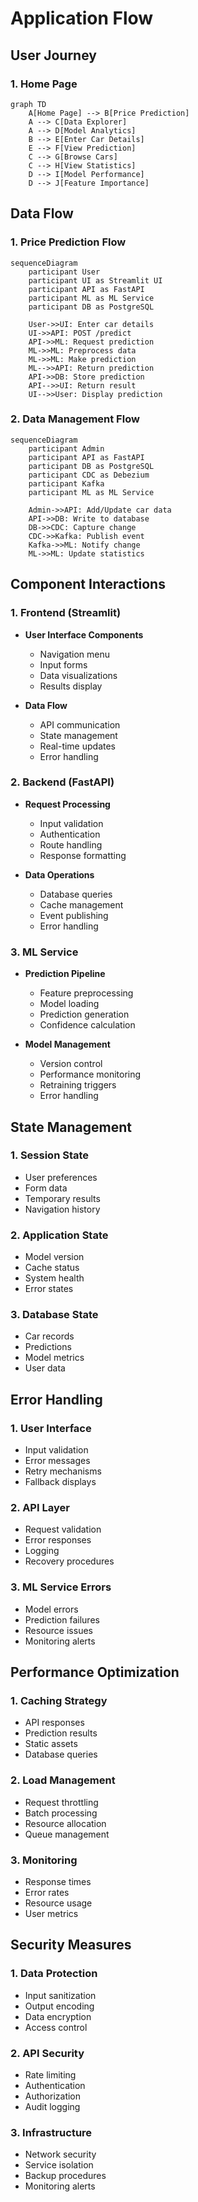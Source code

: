 # Application Flow

## User Journey

### 1. Home Page

```mermaid
graph TD
    A[Home Page] --> B[Price Prediction]
    A --> C[Data Explorer]
    A --> D[Model Analytics]
    B --> E[Enter Car Details]
    E --> F[View Prediction]
    C --> G[Browse Cars]
    C --> H[View Statistics]
    D --> I[Model Performance]
    D --> J[Feature Importance]
```

## Data Flow

### 1. Price Prediction Flow

```mermaid
sequenceDiagram
    participant User
    participant UI as Streamlit UI
    participant API as FastAPI
    participant ML as ML Service
    participant DB as PostgreSQL
    
    User->>UI: Enter car details
    UI->>API: POST /predict
    API->>ML: Request prediction
    ML->>ML: Preprocess data
    ML->>ML: Make prediction
    ML-->>API: Return prediction
    API->>DB: Store prediction
    API-->>UI: Return result
    UI-->>User: Display prediction
```

### 2. Data Management Flow

```mermaid
sequenceDiagram
    participant Admin
    participant API as FastAPI
    participant DB as PostgreSQL
    participant CDC as Debezium
    participant Kafka
    participant ML as ML Service
    
    Admin->>API: Add/Update car data
    API->>DB: Write to database
    DB->>CDC: Capture change
    CDC->>Kafka: Publish event
    Kafka->>ML: Notify change
    ML->>ML: Update statistics
```

## Component Interactions

### 1. Frontend (Streamlit)

- **User Interface Components**
  - Navigation menu
  - Input forms
  - Data visualizations
  - Results display

- **Data Flow**
  - API communication
  - State management
  - Real-time updates
  - Error handling

### 2. Backend (FastAPI)

- **Request Processing**
  - Input validation
  - Authentication
  - Route handling
  - Response formatting

- **Data Operations**
  - Database queries
  - Cache management
  - Event publishing
  - Error handling

### 3. ML Service

- **Prediction Pipeline**
  - Feature preprocessing
  - Model loading
  - Prediction generation
  - Confidence calculation

- **Model Management**
  - Version control
  - Performance monitoring
  - Retraining triggers
  - Error handling

## State Management

### 1. Session State

- User preferences
- Form data
- Temporary results
- Navigation history

### 2. Application State

- Model version
- Cache status
- System health
- Error states

### 3. Database State

- Car records
- Predictions
- Model metrics
- User data

## Error Handling

### 1. User Interface

- Input validation
- Error messages
- Retry mechanisms
- Fallback displays

### 2. API Layer

- Request validation
- Error responses
- Logging
- Recovery procedures

### 3. ML Service Errors

- Model errors
- Prediction failures
- Resource issues
- Monitoring alerts

## Performance Optimization

### 1. Caching Strategy

- API responses
- Prediction results
- Static assets
- Database queries

### 2. Load Management

- Request throttling
- Batch processing
- Resource allocation
- Queue management

### 3. Monitoring

- Response times
- Error rates
- Resource usage
- User metrics

## Security Measures

### 1. Data Protection

- Input sanitization
- Output encoding
- Data encryption
- Access control

### 2. API Security

- Rate limiting
- Authentication
- Authorization
- Audit logging

### 3. Infrastructure

- Network security
- Service isolation
- Backup procedures
- Monitoring alerts
